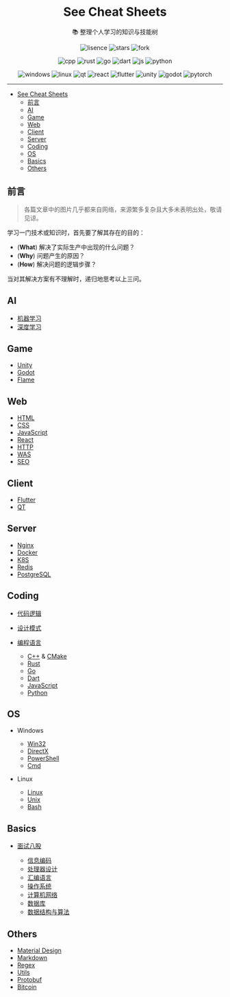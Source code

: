 <div align="center">

# See Cheat Sheets

:books: 整理个人学习的知识与技能树

![lisence](https://img.shields.io/github/license/mrbeardad/SeeCheatSheets?style=for-the-badge&color=brightgreen)
![stars](https://img.shields.io/github/stars/mrbeardad/SeeCheatSheets?style=for-the-badge&color=yellow)
![fork](https://img.shields.io/github/forks/mrbeardad/SeeCheatSheets?style=for-the-badge)

![cpp](https://skillicons.dev/icons?i=cpp)
![rust](https://skillicons.dev/icons?i=rust)
![go](https://skillicons.dev/icons?i=go)
![dart](https://skillicons.dev/icons?i=dart)
![js](https://skillicons.dev/icons?i=js)
![python](https://skillicons.dev/icons?i=py)

![windows](https://skillicons.dev/icons?i=windows)
![linux](https://skillicons.dev/icons?i=linux)
![qt](https://skillicons.dev/icons?i=qt)
![react](https://skillicons.dev/icons?i=react)
![flutter](https://skillicons.dev/icons?i=flutter)
![unity](https://skillicons.dev/icons?i=unity)
![godot](https://skillicons.dev/icons?i=godot)
![pytorch](https://skillicons.dev/icons?i=pytorch)

</div>

---

- [See Cheat Sheets](#see-cheat-sheets)
  - [前言](#前言)
  - [AI](#ai)
  - [Game](#game)
  - [Web](#web)
  - [Client](#client)
  - [Server](#server)
  - [Coding](#coding)
  - [OS](#os)
  - [Basics](#basics)
  - [Others](#others)

## 前言

> 各篇文章中的图片几乎都来自网络，来源繁多复杂且大多未表明出处，敬请见谅。

学习一门技术或知识时，首先要了解其存在的目的：

- (**What**) 解决了实际生产中出现的什么问题？
- (**Why**) 问题产生的原因？
- (**How**) 解决问题的逻辑步骤？

当对其解决方案有不理解时，递归地思考以上三问。

## AI

- [机器学习](ml.md)
- [深度学习](dl.md)

## Game

- [Unity](unity.md)
- [Godot](godot.md)
- [Flame](flame.md)

## Web

- [HTML](html.md)
- [CSS](css.md)
- [JavaScript](js.md)
- [React](react.md)
- [HTTP](http.md)
- [WAS](was.md)
- [SEO](seo.md)

## Client

- [Flutter](flutter.md)
- [QT](qt.md)

## Server

- [Nginx](nginx.md)
- [Docker](docker.md)
- [K8S](k8s.md)
- [Redis](redis.md)
- [PostgreSQL](sql.md)

## Coding

- [代码逻辑](coding.md)
- [设计模式](dspt.md)
- [编程语言](langsum.md)

  - [C++](cpp.md) & [CMake](cmake.md)
  - [Rust](rust.md)
  - [Go](go.md)
  - [Dart](dart.md)
  - [JavaScript](js.md)
  - [Python](py.md)

## OS

- Windows

  - [Win32](win32.md)
  - [DirectX](directx.md)
  - [PowerShell](powershell.md)
  - [Cmd](cmd.md)

- Linux

  - [Linux](linux.md)
  - [Unix](linuxapi.md)
  - [Bash](bash.md)

## Basics

- [面试八股](interview.md)

  - [信息编码](code.md)
  - [处理器设计](cpu.md)
  - [汇编语言](asm.md)
  - [操作系统](os.md)
  - [计算机网络](network.md)
  - [数据库](mysql.md)
  - [数据结构与算法](dsaa.md)

## Others

- [Material Design](material.md)
- [Markdown](markdown.md)
- [Regex](regex.md)
- [Utils](devtool.md)
- [Protobuf](protobuf.md)
- [Bitcoin](bitcoin.md)
